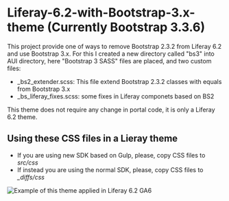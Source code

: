 # Liferay-6.2-with-Bootstrap-3.x-theme (Currently Bootstrap 3.3.6)

This project provide one of ways to remove Bootstrap 2.3.2 from Liferay 6.2 and use Bootstrap 3.x.
For this I created a new directory called "bs3" into AUI directory, here "Bootstrap 3 SASS" files are placed, and two custom files:

+ _bs2_extender.scss: This file extend Bootstrap 2.3.2 classes with equals from Bootstrap 3.x
+ _bs_liferay_fixes.scss: some fixes in Liferay componets based on BS2

This theme does not require any change in portal code, it is only a Liferay 6.2 theme.

## Using these CSS files in a Lieray theme

- If you are using new SDK based on Gulp, please, copy CSS files to *src/css*
- If instead you are using the normal SDK, please, copy CSS files to *_diffs/css*


![Example of this theme applied in Liferay 6.2 GA6](https://raw.githubusercontent.com/marcoscv-work/Liferay-6.2-with-Bootstrap-3.x-theme/master/Liferay_6.2_with_BS3_preview.gif)
